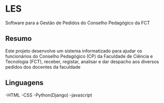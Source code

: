# LES
Software para a Gestão de Pedidos do Conselho Pedagógico da FCT


## Resumo

Este projeto desenvolve um sistema informatizado para ajudar os funcionários do Conselho
Pedagógico (CP) da Faculdade de Ciência e Tecnologia (FCT), receber, registar, analisar e dar
despacho aos diversos pedidos dos docentes da faculdade


## Linguagens 
-HTML
-CSS
-Python(Django)
-javascript
